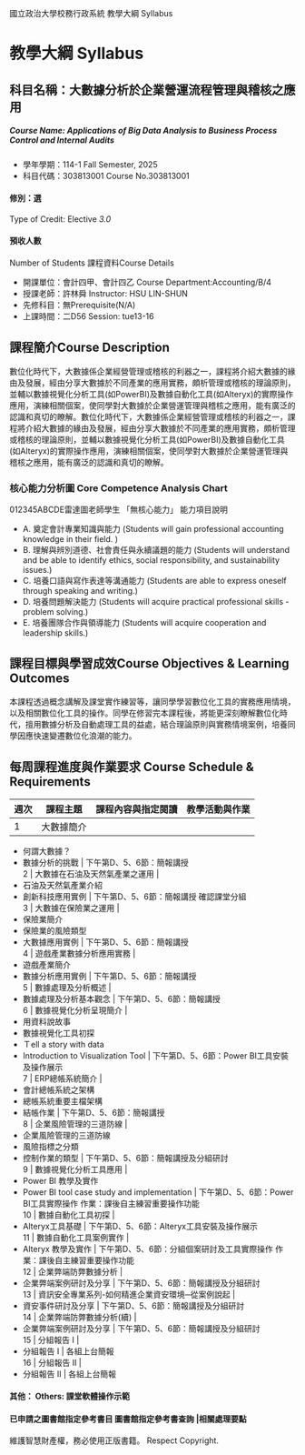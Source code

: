 國立政治大學校務行政系統 教學大綱 Syllabus
# 教學大綱 Syllabus
##  科目名稱：大數據分析於企業營運流程管理與稽核之應用
#####  Course Name: Applications of Big Data Analysis to Business Process Control and Internal Audits
  * 學年學期：114-1 Fall Semester, 2025 
  * 科目代碼：303813001 Course No.303813001
#### 修別：選
Type of Credit: Elective 
_3.0_
#### 預收人數
Number of Students
課程資料Course Details
  * 開課單位：會計四甲、會計四乙 Course Department:Accounting/B/4 
  * 授課老師：許林舜 Instructor: HSU LIN-SHUN 
  * 先修科目：無Prerequisite(N/A)
  * 上課時間：二D56 Session: tue13-16
##  課程簡介Course Description
數位化時代下，大數據係企業經營管理或稽核的利器之一，課程將介紹大數據的緣由及發展，經由分享大數據於不同產業的應用實務，頗析管理或稽核的理論原則，並輔以數據視覺化分析工具(如PowerBI)及數據自動化工具(如Alteryx)的實際操作應用，演練相關個案，使同學對大數據於企業營運管理與稽核之應用，能有廣泛的認識和真切的瞭解。數位化時代下，大數據係企業經營管理或稽核的利器之一，課程將介紹大數據的緣由及發展，經由分享大數據於不同產業的應用實務，頗析管理或稽核的理論原則，並輔以數據視覺化分析工具(如PowerBI)及數據自動化工具(如Alteryx)的實際操作應用，演練相關個案，使同學對大數據於企業營運管理與稽核之應用，能有廣泛的認識和真切的瞭解。
###  核心能力分析圖 Core Competence Analysis Chart
012345ABCDE雷達圖老師學生
「無核心能力」 
能力項目說明
  * A. 奠定會計專業知識與能力 (Students will gain professional accounting knowledge in their field. )
  * B. 理解與辨別道德、社會責任與永續議題的能力 (Students will understand and be able to identify ethics, social responsibility, and sustainability issues.)
  * C. 培養口語與寫作表達等溝通能力 (Students are able to express oneself through speaking and writing.)
  * D. 培養問題解決能力 (Students will acquire practical professional skills - problem solving.)
  * E. 培養團隊合作與領導能力 (Students will acquire cooperation and leadership skills.)
##  課程目標與學習成效Course Objectives & Learning Outcomes 
本課程透過概念講解及課堂實作練習等，讓同學學習數位化工具的實務應用情境，以及相關數位化工具的操作。同學在修習完本課程後，將能更深刻瞭解數位化時代，擅用數據分析及自動處理工具的益處，結合理論原則與實務情境案例，培養同學因應快速變遷數位化浪潮的能力。
##  每周課程進度與作業要求 Course Schedule & Requirements
週次 |  課程主題 |  課程內容與指定閱讀 |  教學活動與作業  
---|---|---|---  
1 |  大數據簡介 | 
  * 何謂大數據？
  * 數據分析的挑戰
|  下午第D、5、6節：簡報講授  
2 |  大數據在石油及天然氣產業之運用 | 
  * 石油及天然氣產業介紹
  * 創新科技應用實例
|  下午第D、5、6節：簡報講授 確認課堂分組  
3 |  大數據在保險業之運用 | 
  * 保險業簡介
  * 保險業的風險類型
  * 大數據應用實例
|  下午第D、5、6節：簡報講授  
4 |  遊戲產業數據分析應用實務 | 
  * 遊戲產業簡介
  * 數據分析應用實例
|  下午第D、5、6節：簡報講授  
5 |  數據處理及分析概述 | 
  * 數據處理及分析基本觀念
|  下午第D、5、6節：簡報講授  
6 |  數據視覺化分析呈現簡介 | 
  * 用資料說故事
  * 數據視覺化工具初探
  * Ｔell a story with data
  * Introduction to Visualization Tool
|  下午第D、5、6節：Power BI工具安裝及操作展示  
7 |  ERP總帳系統簡介 | 
  * 會計總帳系統之架構
  * 總帳系統重要主檔架構
  * 結帳作業
|  下午第D、5、6節：簡報講授  
8 |  企業風險管理的三道防線 | 
  * 企業風險管理的三道防線
  * 風險指標之分類
  * 控制作業的類型
|  下午第D、5、6節：簡報講授及分組研討  
9 |  數據視覺化分析工具應用 | 
  * Power BI 教學及實作
  * Power BI tool case study and implementation
|  下午第D、5、6節：Power BI工具實際操作 作業：課後自主練習重要操作功能  
10 |  數據自動化工具初探 | 
  * Alteryx工具基礎
|  下午第D、5、6節：Alteryx工具安裝及操作展示  
11 |  數據自動化工具案例實作 | 
  * Alteryx 教學及實作
|  下午第D、5、6節：分組個案研討及工具實際操作 作業：課後自主練習重要操作功能  
12 |  企業弊端防弊數據分析 | 
  * 企業弊端案例研討及分享
|  下午第D、5、6節：簡報講授及分組研討  
13 |  資訊安全專業系列-如何精進企業資安環境─從案例說起 | 
  * 資安事件研討及分享
|  下午第D、5、6節：簡報講授及分組研討  
14 |  企業弊端防弊數據分析(續) | 
  * 企業弊端案例研討及分享
|  下午第D、5、6節：簡報講授及分組研討  
15 |  分組報告 I | 
  * 分組報告 I
|  各組上台簡報  
16 |  分組報告 II  | 
  * 分組報告 II
|  各組上台簡報  
####  其他： Others: 課堂軟體操作示範 
####  已申請之圖書館指定參考書目  圖書館指定參考書查詢 |相關處理要點
維護智慧財產權，務必使用正版書籍。 Respect Copyright.